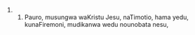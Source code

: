 <ol>
  <li>
    <ol>
      <li>Pauro, musungwa waKristu Jesu, naTimotio, hama yedu, kunaFiremoni, mudikanwa wedu nounobata nesu,</li>
    </ol>
  </li>
</ol>